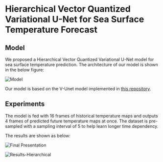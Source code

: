 # Hierarchical Vector Quantized Variational U-Net for Sea Surface Temperature Forecast

## Model

We proposed a Hierarchical Vector Quantized Variational U-Net model for sea surface temperature prediction. The architecture of our model is shown in the below figure:

![Model](https://user-images.githubusercontent.com/48997918/206292698-3e4900e2-a436-46e9-93ba-847d23ebc832.png)

Our model is based on the V-Unet model implemented in [this repository](https://github.com/iarai/weather4cast#weather4cast-multi-sensor-weather-forecasting-competition--benchmark-dataset). 

## Experiments

The model is fed with 16 frames of historical temperature maps and outputs 4 frames of predicted future temperature maps at once. The dataset is pre-sampled with a sampling interval of 5 to help learn longer time dependency. 

The results are shown as below: 

![Final Presentation](https://user-images.githubusercontent.com/48997918/206293530-09320b21-85b3-4cf6-b916-047648716766.png)

![Results-Hierarchical](https://user-images.githubusercontent.com/48997918/206293546-23694745-928e-4696-ae68-d67e3faa85ec.png)

